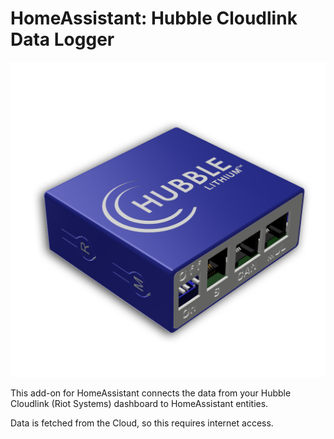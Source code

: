 # HomeAssistant: Hubble Cloudlink Data Logger

![Hubble Cloudlink Logo](./logo.png)

This add-on for HomeAssistant connects the data from your Hubble Cloudlink (Riot Systems) dashboard to HomeAssistant entities.

Data is fetched from the Cloud, so this requires internet access.